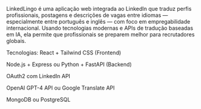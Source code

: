 LinkedLingo é uma aplicação web integrada ao LinkedIn que traduz perfis profissionais, postagens e descrições de vagas entre idiomas — especialmente entre português e inglês — com foco em empregabilidade internacional. Usando tecnologias modernas e APIs de tradução baseadas em IA, ela permite que profissionais se preparem melhor para recrutadores globais.

Tecnologias:
React + Tailwind CSS (Frontend)

Node.js + Express ou Python + FastAPI (Backend)

OAuth2 com LinkedIn API

OpenAI GPT-4 API ou Google Translate API

MongoDB ou PostgreSQL